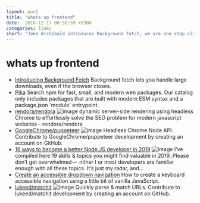 ```yaml
---
layout: post
title: "whats up frontend"
date:  2018-12-17 00:58:59 +0300
categories: links
short: "Jake Archibald introduces Background fetch, we are one step closer to native! Tired of your build step - you are welcome to use es6 modules, use pike to find packages that you can import directly, without pesky babels or webpacks getting in the way. Rendora - a different approach to dynamic server-side rendering. I'm late to the party, I guess, but I just found out Puppeteer now supports Firefox. Find out 19 ways to become a better nodejs developer. Learn about new tool to easily match and parse urls and how to create an accessible dropdown navigation."
---
```



# whats up frontend

- [Introducing Background Fetch](https://developers.google.com/web/updates/2018/12/background-fetch) Background fetch lets you handle large downloads, even if the browser closes.
- [Pika](https://www.pikapkg.com/) Search npm for fast, small, and modern web packages. Our catalog only includes packages that are built with modern ESM syntax and a package.json 'module' entrypoint.
- [rendora/rendora](https://github.com/rendora/rendora) ![image](https://avatars1.githubusercontent.com/u/45144556?s=400&v=4) dynamic server-side rendering using headless Chrome to effortlessly solve the SEO problem for modern javascript websites - rendora/rendora
- [GoogleChrome/puppeteer](https://github.com/GoogleChrome/puppeteer/tree/master/experimental/puppeteer-firefox) ![image](https://avatars1.githubusercontent.com/u/1778935?s=400&v=4) Headless Chrome Node API. Contribute to GoogleChrome/puppeteer development by creating an account on GitHub.
- [19 ways to become a better Node.JS developer in 2019](https://medium.com/@me_37286/19-ways-to-become-a-better-node-js-developer-in-2019-ffd3a8fbfe38) ![image](https://cdn-images-1.medium.com/max/1200/1*WNBUtTzkDqn-uzP8vPcvpw.jpeg) I’ve compiled here 19 skills & topics you might find valuable in 2019. Please don’t get overwhelmed —  nither I or most developers are familiar enough with all these topics. It’s just my radar, and…
- [Create an accessible dropdown navigation](https://dev.to/lkopacz/create-an-accessible-dropdown-navigation-114n) How to create a keyboard accessible navigation using a little bit of vanilla JavaScript.
- [lukeed/matchit](https://github.com/lukeed/matchit) ![image](https://avatars1.githubusercontent.com/u/5855893?s=400&v=4) Quickly parse & match URLs. Contribute to lukeed/matchit development by creating an account on GitHub.
